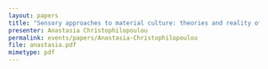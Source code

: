 ```yaml
---
layout: papers
title: "Sensory approaches to material culture: theories and reality of the imagined sensorially-engaged Museum."
presenter: Anastasia Christophilopoulou
permalink: events/papers/Anastasia-Christophilopoulou
file: anastasia.pdf
mimetype: pdf
---
```

